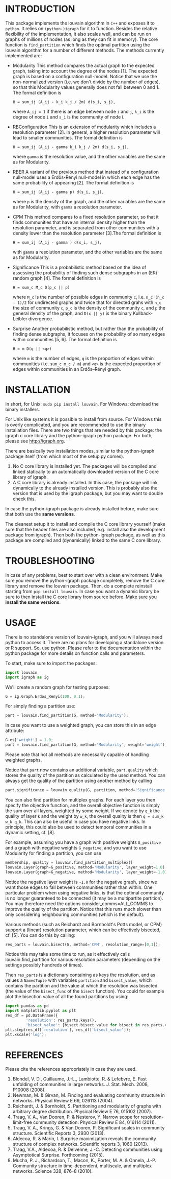 INTRODUCTION
============

This package implements the louvain algorithm in `C++` and exposes it to `python`.
It relies on `(python-)igraph` for it to function. Besides the relative
flexibility of the implementation, it also scales well, and can be run on graphs
of millions of nodes (as long as they can fit in memory). The core function is
``find_partition`` which finds the optimal partition using the louvain algorithm
for a number of different methods. The methods currently implemented are:

* Modularity
  This method compares the actual graph to the expected graph, taking into
  account the degree of the nodes [1]. The expected graph is based on a
  configuration null-model. Notice that we use the non-normalized version (i.e.
  we don't divide by the number of edges), so that this Modularity values
  generally does not fall between 0 and 1. The formal definition is

  ```
  H = sum_ij (A_ij - k_i k_j / 2m) d(s_i, s_j),
  ```

  where `A_ij = 1` if there is an edge between node `i` and `j`, `k_i` is the degree of
  node `i` and `s_i` is the community of node i.

* RBConfiguration
  This is an extension of modularity which includes a resolution parameter [2].
  In general, a higher resolution parameter will lead to smaller communities.
  The formal definition is

  ```
  H = sum_ij (A_ij - gamma k_i k_j / 2m) d(s_i, s_j),
  ```

  where `gamma` is the resolution value, and the other variables are the same as
  for Modularity.

* RBER
  A variant of the previous method that instead of a configuration null-model
  uses a Erdös-Rényi null-model in which each edge has the same probability of
  appearing [2]. The formal definition is

  ```
  H = sum_ij (A_ij - gamma p) d(s_i, s_j),
  ```

  where `p` is the density of the graph, and the other variables are the same as
  for Modularity, with `gamma` a resolution parameter.


* CPM
  This method compares to a fixed resolution parameter, so that it finds
  communities that have an internal density higher than the resolution
  parameter, and is separated from other communities with a density lower than
  the resolution parameter [3].The formal definition is

  ```
  H = sum_ij (A_ij - gamma ) d(s_i, s_j),
  ```

  with `gamma` a resolution parameter, and the other variables are the same as for
  Modularity.

* Significance
  This is a probabilistic method based on the idea of assessing the probability
  of finding such dense subgraphs in an (ER) random graph [4]. The formal
  definition is

  ```
  H = sum_c M_c D(p_c || p)
  ```

  where `M_c` is the number of possible edges in community `c`, i.e. `n_c (n_c - 1)/2`
  for undirected graphs and twice that for directed grahs with `n_c` the size of
  community `c`, `p_c` is the density of the community `c`, and `p` the general density
  of the graph, and `D(x || y)` is the binary Kullback-Leibler divergence.

* Surprise
  Another probabilistic method, but rather than the probability of finding dense
  subgraphs, it focuses on the probability of so many edges within communities
  [5, 6]. The formal definition is

  ```
  H = m D(q || <q>)
  ```

  where `m` is the number of edges, `q` is the proportion of edges within
  communities (i.e. `sum_c m_c / m`) and `<q>` is the expected proportion of edges
  within communities in an Erdős–Rényi graph.

INSTALLATION
============

In short, for Unix: ``sudo pip install louvain``.
For Windows: download the binary installers.

For Unix like systems it is possible to install from source. For Windows this is
overly complicated, and you are recommended to use the binary installation files.
There are two things that are needed by this package: the igraph c core library
and the python-igraph python package. For both, please see http://igraph.org.

There are basically two installation modes, similar to the python-igraph package
itself (from which most of the setup.py comes).

1. No C core library is installed yet. The packages will be compiled and linked
   statically to an automatically downloaded version of the C core library of
   igraph.
2. A C core library is already installed. In this case, the package will link
   dynamically to the already installed version. This is probably also the
   version that is used by the igraph package, but you may want to double check
   this.

In case the python-igraph package is already installed before, make sure that
both use the **same versions**.

The cleanest setup it to install and compile the C core library yourself (make
sure that the header files are also included, e.g. install also the development
package from igraph). Then both the python-igraph package, as well as this
package are compiled and (dynamically) linked to the same C core library.

TROUBLESHOOTING
===============

In case of any problems, best to start over with a clean environment. Make sure
you remove the python-igraph package completely, remove the C core library and
remove the louvain package. Then, do a complete reinstall starting from ``pip
install louvain``. In case you want a dynamic library be sure to then install
the C core library from source before. Make sure you **install the same
versions**.

USAGE
=====

There is no standalone version of louvain-igraph, and you will always need
python to access it. There are no plans for developing a standalone version or R
support. So, use python. Please refer to the documentation within the python
package for more details on function calls and parameters.

To start, make sure to import the packages:
```python
import louvain
import igraph as ig
```

We'll create a random graph for testing purposes:
```python
G = ig.Graph.Erdos_Renyi(100, 0.1);
```

For simply finding a partition use:
```python
part = louvain.find_partition(G, method='Modularity');
```

In case you want to use a weighted graph, you can store this in an edge
attribute:
```python
G.es['weight'] = 1.0;
part = louvain.find_partition(G, method='Modularity', weight='weight');
```
Please note that not all methods are necessarily capable of handling weighted
graphs.

Notice that ``part`` now contains an additional variable, ``part.quality`` which
stores the quality of the partition as calculated by the used method. You can
always get the quality of the partition using another method by calling
```python
part.significance = louvain.quality(G, partition, method='Significance');
```

You can also find partition for multiplex graphs. For each layer you then
specify the objective function, and the overall objective function is simply the
sum over all layers, weighted by some weight. If we denote by ``q_k`` the quality
of layer ``k`` and the weight by ``w_k``, the overall quality is then ``q = sum_k
w_k q_k``.  This can also be useful in case you have negative links. In
principle, this could also be used to detect temporal communities in a dynamic
setting, cf. [8].

For example, assuming you have a graph with positive weights ``G_positive`` and
a graph with negative weights ``G_negative``, and you want to use Modularity for
finding a partition, you can use
```python
membership, quality = louvain.find_partition_multiplex([
louvain.Layer(graph=G_positive, method='Modularity', layer_weight=1.0),
louvain.Layer(graph=G_negative, method='Modularity', layer_weight=-1.0)])
```

Notice the negative layer weight is ``-1.0`` for the negative graph, since we
want those edges to fall between communities rather than within. One particular
problem when using negative links, is that the optimal community is no longer
guaranteed to be connected (it may be a multipartite partition). You may
therefore need the options consider_comms=ALL_COMMS to improve the quality of
the partition. Notice that this runs much slower than only considering
neighbouring communities (which is the default).

Various methods (such as Reichardt and Bornholdt's Potts model, or CPM) support
a (linear) resolution parameter, which can be effectively bisected, cf. [5]. You
can do this by calling:
```python
res_parts = louvain.bisect(G, method='CPM', resolution_range=[0,1]);
```
Notice this may take some time to run, as it effectively calls
louvain.find_partition for various resolution parameters (depending on the
settings possibly hundreds of times).

Then ``res_parts`` is a dictionary containing as keys the resolution, and as
values a ``NamedTuple`` with variables ``partition`` and ``bisect_value``, which
contains the partition and the value at which the resolution was bisected (the
value of the ``bisect_func`` of the ``bisect`` function). You could for example
plot the bisection value of all the found partitions by using:
```python
import pandas as pd
import matplotlib.pyplot as plt
res_df = pd.DataFrame({
         'resolution': res_parts.keys(),
         'bisect_value': [bisect.bisect_value for bisect in res_parts.values()]});
plt.step(res_df['resolution'], res_df['bisect_value']);
plt.xscale('log');
```

REFERENCES
==========

Please cite the references appropriately in case they are used.

1. Blondel, V. D., Guillaume, J.-L., Lambiotte, R. & Lefebvre, E. Fast unfolding
   of communities in large networks. J. Stat. Mech. 2008, P10008 (2008).
2. Newman, M. & Girvan, M. Finding and evaluating community structure in networks.
   Physical Review E 69, 026113 (2004).
3. Reichardt, J. & Bornholdt, S. Partitioning and modularity of graphs with arbitrary
   degree distribution. Physical Review E 76, 015102 (2007).
4. Traag, V. A., Van Dooren, P. & Nesterov, Y. Narrow scope for resolution-limit-free
   community detection. Physical Review E 84, 016114 (2011).
5. Traag, V. A., Krings, G. & Van Dooren, P. Significant scales in community structure.
   Scientific Reports 3, 2930 (2013).
6. Aldecoa, R. & Marín, I. Surprise maximization reveals the community structure
   of complex networks. Scientific reports 3, 1060 (2013).
7. Traag, V.A., Aldecoa, R. & Delvenne, J.-C. Detecting communities using Asymptotical
   Surprise. Forthcoming (2015).
8. Mucha, P. J., Richardson, T., Macon, K., Porter, M. A. & Onnela, J.-P.
   Community structure in time-dependent, multiscale, and multiplex networks.
   Science 328, 876–8 (2010).
